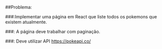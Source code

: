 ##Problema:

###:Implementar uma página em React que liste todos os pokemons que existem atualmente.

###: A página deve trabalhar com paginação.

###: Deve utilizar API https://pokeapi.co/
